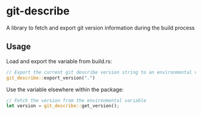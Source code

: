 # git-describe

A library to fetch and export git version information during the build process

## Usage

Load and export the variable from build.rs:
```rust
// Export the current git describe version string to an environmental variable
git_describe::export_version(".")
```

Use the variable elsewhere within the package:
```rust
// Fetch the version from the environmental variable
let version = git_describe::get_version();
```
